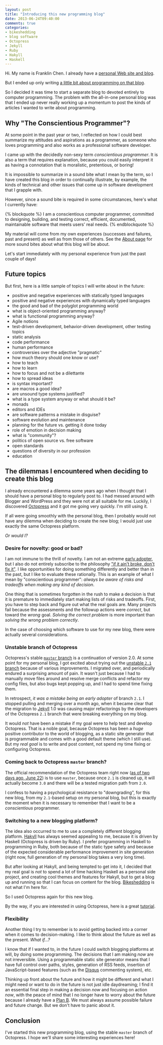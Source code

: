 ```yaml
---
layout: post
title: "Introducing this new programming blog"
date: 2013-06-24T09:40:00
comments: true
categories: 
- bikeshedding
- blog software
- Octopress
- Jekyll
- Ruby
- Hakyll
- Haskell
---
```

Hi. My name is Franklin Chen. I already have a [personal Web site and blog](http://franklinchen.com/).

But I ended up only writing [a little bit about programming on that blog](http://franklinchen.com/blog/categories/programming/).

So I decided it was time to start a separate blog to devoted entirely to computer programming. The problem with the all-in-one personal blog was that I ended up never really working up a momentum to post the kinds of articles I wanted to write about programming.

## Why "The Conscientious Programmer"?

At some point in the past year or two, I reflected on how I could best summarize my attitudes and aspirations as a programmer, as someone who loves programming and also works as a professional software developer.

I came up with the decidedly non-sexy term *conscientious programmer*. It is also a term that requires explanation, because you could easily interpret it as having a connotation that is moralistic, pretentious, or boring!

It is impossible to summarize in a sound bite what I mean by the term, so I have created this blog in order to continually illustrate, by example, the kinds of technical and other issues that come up in software development that I grapple with.

However, since a sound bite is required in some circumstances, here's what I currently have:

{% blockquote %}
I am a conscientious computer programmer, committed to designing, building, and testing correct, efficient, documented, maintainable software that meets users' real needs.
{% endblockquote %}

My material will come from my own experiences (successes and failures, past and present) as well as from those of others. See the [About page](/about/) for more sound bites about what this blog will be about.

Let's start immediately with my personal experience from just the past couple of days!

## Future topics

But first, here is a little sample of topics I will write about in the future:

- positive and negative experiences with statically typed languages
- positive and negative experiences with dynamically typed languages
- the good and bad of the polyglot programming world
- what is object-oriented programming anyway?
- what is functional programming anyway?
- Agile notions
- test-driven development, behavior-driven development, other testing topics
- static analysis
- code performance
- human performance
- controversies over the adjective "pragmatic"
- how much theory should one know or use?
- how to teach
- how to learn
- how to focus and not be a dilettante
- how to spread ideas
- is syntax important?
- are macros a good idea?
- are unsound type systems justified?
- what is a type system anyway or what should it be?
- monads
- editors and IDEs
- are software patterns a mistake in disguise?
- software evolution and maintenance
- planning for the future vs. getting it done today
- role of emotion in decision making
- what is "community"?
- politics of open source vs. free software
- open standards
- questions of diversity in our profession
- education

## The dilemmas I encountered when deciding to create this blog

I already encountered a dilemma some years ago when I thought that I should have a personal blog to regularly post to. I had messed around with Blogger and WordPress and they were not at all suitable for me. Luckily, I discovered [Octopress](http://octopress.org/) and it got me going very quickly. I'm still using it.

If all were going smoothly with the personal blog, then I probably would not have any dilemma when deciding to create the new blog; I would just use exactly the same Octopress platform.

*Or would I?*

### Desire for novelty: good or bad?

I am not immune to the thrill of novelty. I am not an extreme [early adopter](http://en.wikipedia.org/wiki/Early_adopter), but I also do not entirely subscribe to the philosophy ["if it ain't broke, don't fix it"](http://en.wiktionary.org/wiki/if_it_ain%27t_broke,_don%27t_fix_it). I like opportunities for doing something differently and better than in the past, but I like to evaluate these rationally. This is an example of what I mean by "conscientious programmer": *always be aware of risks and tradeoffs when making any kind of decision*.

One thing that is sometimes forgotten in the rush to make a decision is that it is premature to immediately start making lists of risks and tradeoffs. First, you have to step back and figure out what the real goals are. Many projects fail because the assessments and the followup actions were *correct*, but toward the *wrong* goal. *Solving the correct problem* is more important than *solving the wrong problem correctly*.

In the case of choosing which software to use for my new blog, there were actually several considerations.

### Unstable branch of Octopress

Octopress's stable [`master` branch](https://github.com/imathis/octopress) is a continuation of version 2.0. At some point for my personal blog, I got excited about trying out the [unstable `2.1` branch](https://github.com/imathis/octopress/tree/2.1) because of various improvements. I migrated over, and periodically endured a surprising amount of pain. It wasn't just because I had to manually move files around and resolve merge conflicts and refactor my config files, but also bugs kept popping up, and I had to spend time fixing them.

In retrospect, *it was a mistake being an early adopter* of branch `2.1`. I stopped pulling and merging over a month ago, when it became clear that the migration to [Jekyll](http://jekyllrb.com/) 1.0 was causing major refactorings by the developers of the Octopress `2.1` branch that were breaking everything on my blog.

It would *not* have been a mistake if my goal were to help test and develop Octopress. That is a noble goal, because Octopress has been a *huge* positive contributor to the world of blogging, as a static site generator that is programmable and comes with a good default theme (which I still use). But my *real goal* is to write and post content, not spend my time fixing or configuring Octopress.

### Coming back to Octopress `master` branch?

The official recommendation of the Octopress team right now ([as of two days ago, June 22](https://twitter.com/octopress/status/348465809624027136)) is to use `master`, because once `2.1` is cleaned up, it will actually become `3.0` and there will be a tested migration path from `2.0`.

I confess to having a psychological resistance to "downgrading", for this new blog, from my `2.1`-based setup on my personal blog, but this is exactly the moment when it is necessary to remember that I want to be a *conscientious* programmer.

### Switching to a new blogging platform?

The idea also occurred to me to use a completely different blogging platform. [Hakyll](http://jaspervdj.be/hakyll/) has always seemed appealing to me, because it is driven by Haskell (Octopress is driven by Ruby). I prefer programming in Haskell to programming in Ruby, both because of the static type safety and because of the expected considerable performance improvement in site generation (right now, full generation of my personal blog takes a very long time).

But after looking at Hakyll, and being tempted to get into it, I decided that my real goal is *not* to spend a lot of time hacking Haskell as a personal side project, and creating cool themes and features for Hakyll, but to get a blog up and running so that I can focus on content for the blog. [Bikeshedding](http://en.wiktionary.org/wiki/bikeshedding) is not what I'm here for.

So I used Octopress again for this new blog.

By the way, if you are interested in using Octopress, here is a great [tutorial](http://webdesign.tutsplus.com/tutorials/applications/getting-started-with-octopress/).

### Flexibility

Another thing I try to remember is to avoid getting backed into a corner when it comes to decision-making. I like to think about the future as well as the present. *What if...?*

I know that if I wanted to, in the future I could switch blogging platforms at will, by doing some programming. The decisions that I am making *now* are not irreversible. Using a programmable static site generator means that I have full control over paths, styles, generation of RSS feeds, insertion of JavaScript-based features (such as the [Disqus](http://disqus.com/) commenting system), etc.

Thinking up front about the future and how it might be different and what I might need or want to do in the future is not just idle daydreaming; I find it an essential final step in making a decision *now* and focusing on action *now*, with the peace of mind that I no longer have to worry about the future because I already have a [Plan B](http://en.wikipedia.org/wiki/Plan_B). We must always assume possible failure and future change. But we don't have to panic about it.

## Conclusion

I've started this new programming blog, using the stable `master` branch of Octopress. I hope we'll share some interesting experiences here!
